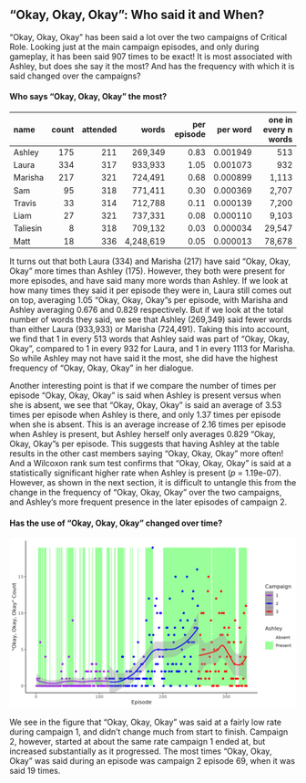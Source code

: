 
## “Okay, Okay, Okay”: Who said it and When?

“Okay, Okay, Okay” has been said a lot over the two campaigns of
Critical Role. Looking just at the main campaign episodes, and only
during gameplay, it has been said 907 times to be exact\! It is most
associated with Ashley, but does she say it the most? And has the
frequency with which it is said changed over the campaigns?

#### Who says “Okay, Okay, Okay” the most?

| name     | count | attended |     words | per episode | per word | one in every n words |
| :------- | ----: | -------: | --------: | ----------: | -------: | -------------------: |
| Ashley   |   175 |      211 |   269,349 |        0.83 | 0.001949 |                  513 |
| Laura    |   334 |      317 |   933,933 |        1.05 | 0.001073 |                  932 |
| Marisha  |   217 |      321 |   724,491 |        0.68 | 0.000899 |                1,113 |
| Sam      |    95 |      318 |   771,411 |        0.30 | 0.000369 |                2,707 |
| Travis   |    33 |      314 |   712,788 |        0.11 | 0.000139 |                7,200 |
| Liam     |    27 |      321 |   737,331 |        0.08 | 0.000110 |                9,103 |
| Taliesin |     8 |      318 |   709,132 |        0.03 | 0.000034 |               29,547 |
| Matt     |    18 |      336 | 4,248,619 |        0.05 | 0.000013 |               78,678 |

It turns out that both Laura (334) and Marisha (217) have said “Okay,
Okay, Okay” more times than Ashley (175). However, they both were
present for more episodes, and have said many more words than Ashley. If
we look at how many times they said it per episode they were in, Laura
still comes out on top, averaging 1.05 “Okay, Okay, Okay”s per episode,
with Marisha and Ashley averaging 0.676 and 0.829 respectively. But if
we look at the total number of words they said, we see that Ashley
(269,349) said fewer words than either Laura (933,933) or Marisha
(724,491). Taking this into account, we find that 1 in every 513 words
that Ashley said was part of “Okay, Okay, Okay”, compared to 1 in every
932 for Laura, and 1 in every 1113 for Marisha. So while Ashley may not
have said it the most, she did have the highest frequency of “Okay,
Okay, Okay” in her dialogue.

Another interesting point is that if we compare the number of times per
episode “Okay, Okay, Okay” is said when Ashley is present versus when
she is absent, we see that “Okay, Okay, Okay” is said an average of 3.53
times per episode when Ashley is there, and only 1.37 times per episode
when she is absent. This is an average increase of 2.16 times per
episode when Ashley is present, but Ashley herself only averages 0.829
“Okay, Okay, Okay”s per episode. This suggests that having Ashley at
the table results in the other cast members saying “Okay, Okay, Okay”
more often\! And a Wilcoxon rank sum test confirms that “Okay, Okay,
Okay” is said at a statistically significant higher rate when Ashley is
present (*p* = 1.19e-07). However, as shown in the next section, it is
difficult to untangle this from the change in the frequency of “Okay,
Okay, Okay” over the two campaigns, and Ashley’s more frequent presence
in the later episodes of campaign 2.

#### Has the use of “Okay, Okay, Okay” changed over time?

![Okay](../plots/okay_okay_okay.png)

We see in the figure that “Okay, Okay, Okay” was said at a fairly low
rate during campaign 1, and didn’t change much from start to finish.
Campaign 2, however, started at about the same rate campaign 1 ended at,
but increased substantially as it progressed. The most times “Okay,
Okay, Okay” was said during an episode was campaign 2 episode 69, when
it was said 19 times.

